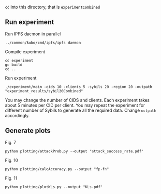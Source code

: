 `cd` into this directory, that is `experimentCombined`

## Run experiment
Run IPFS daemon in parallel
```
../common/kubo/cmd/ipfs/ipfs daemon
```
Compile experiment
```
cd experiment
go build
cd ..
```
Run experiment
```
./experiment/main -cids 10 -clients 5 -sybils 20 -region 20 -outpath "experiment_results/sybil20Combined"
```
You may change the number of CIDS and clients. Each experiment takes about 5 minutes per CID per client. You may repeat the experiment for different number of Sybils to generate all the required data. Change `outpath` accordingly.

## Generate plots
Fig. 7
```
python plotting/attackProb.py --output "attack_success_rate.pdf"
```

Fig. 10
```
python plotting/calcAccuracy.py --output "fp-fn"
```

Fig. 11
```
python plotting/plotKLs.py --output "KLs.pdf"
```